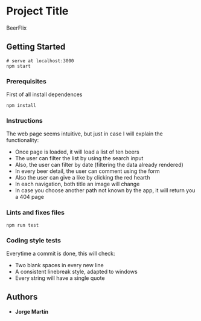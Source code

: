 # Project Title

BeerFlix

## Getting Started

```
# serve at localhost:3000
npm start
```

### Prerequisites

First of all install dependences

```
npm install
```

### Instructions

The web page seems intuitive, but just in case I will explain the functionality:

- Once page is loaded, it will load a list of ten beers
- The user can filter the list by using the search input
- Also, the user can filter by date (filtering the data already rendered)
- In every beer detail, the user can comment using the form
- Also the user can give a like by clicking the red hearth
- In each navigation, both title an image will change
- In case you choose another path not known by the app, it will return you a 404 page

### Lints and fixes files

```
npm run test
```

### Coding style tests

Everytime a commit is done, this will check:

- Two blank spaces in every new line
- A consistent linebreak style, adapted to windows
- Every string will have a single quote

## Authors

- **Jorge Martín**
